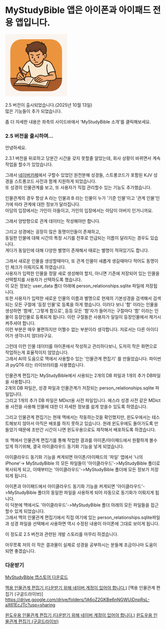 # MyStudyBible 앱은 아이폰과 아이패드 전용 앱입니다.

<img src="MyStudyBible_2_4_Images/bibleAppIcon.png" width="200">

<br>

2.5 버전이 출시되었습니다.(2025년 10월 13일)  
많은 기능들이 추가 되었습니다.  
  
좀 더 자세한 내용은 좌측의 사이드바에서 'MyStudyBible 소개'를 클릭해보세요.


### 2.5 버전을 출시하며...

안녕하세요.  

2.3.1 버전을 뒤로하고 당분간 시간을 갖지 못할줄 알았는데, 회사 상황이 바뀌면서 계속 작업을 할수가 있었습니다.  

그래서 [네이버카페](https://cafe.naver.com/thewordkor)에서 구할수 있었던 원전분해 성경들, 스트롱코드가 포함된 KJV 성경을 스트롱코드 사전과 함께 지원하게 되었습니다.  
또 성경의 인물관계를 보고, 또 사용자가 직접 관리할수 있는 기능도 추가했습니다.  
  
인물관계의 경우 항상 A 라는 인물과 B 라는 인물이 누가 '기준 인물'이고 '관계 인물'인가에 따라 관계에 대한 정보가 달라집니다.  
아담의 입장에서는 가인이 아들이고, 가인의 입장에서는 아담이 아버지 인거니까요.  
  
그래서 양방향으로 관계 데이터는 작성해야만 합니다.  
  
그리고 성경에는 굉장히 많은 동명이인들이 존재하고,  
동일한 인물에 대해 시간의 특정 시기를 전후로 언급되는 이름이 달라지는 경우도 있습니다.  
게다가 동일인에 대해 다양한 별명이 존재해서 때로는 별명이 적혀있기도 합니다.  
  
그래서 새로운 인물을 생성할때마다, 또 관계 인물이 새롭게 생길때마다 적어도 동명이인 체크가 이뤄지도록 하였습니다.  
사용자가 입력한 인물을 정말 새로 생성해야 할지, 아니면 기존에 저장되어 있는 인물을 선택할지를 사용자가 선택하도록 했습니다.  
이 모든 정보는 user_data 폴더 아래에 person_relationships.sqlite 파일에 저장됩니다.  
또한 사용자가 입력한 새로운 인물의 이름과 별명으로 현재의 기본성경을 검색해서 검색되는 모든 구절에 '등장 인물'로 등록을 하게 했습니다. 이러다 보니 '함' 이라는 인물을 생성하면 '함께', '그렇게 함으로', 등등 모든 '함'자가 들어가는 구절마다 '함' 이라는 인물이 등장인물로 등록되게 됩니다. 이런 구절들은 사용자가 일일이 등장인물에서 제거시켜주셔야 합니다.  
이런 부분은 매우 불편하지만 어쩔수 없는 부분이라 생각합니다. 저로서는 다른 아이디어가 생각나지 않더라구요.  
  
그런데 이런 인물 데이터를 아이폰에서 작성하고 관리하다보니, 도저히 작은 화면으로 작업하는게 효율적이지 않았습니다.  
그래서 AI의 도움으로 맥에서 사용할수 있는 '인물관계 편집기' 를 만들었습니다. 파이썬과 pyQT6 라는 라이브러리를 사용했습니다.  
  
인물관계 편집기는 MyStudyBible에서 사용되는 2개의 DB 파일과 1개의 추가 DB파일을 사용합니다.  
2개의 DB 파일은, 성경 파일과 인물관계가 저장되는 person_relationships.sqlite 파일입니다.  
그리고 1개의 추가 DB 파일은 MDict용 사전 파일입니다. 에스라 성경 사전 같은 MDict 용 사전을 사용해 인물에 대한 더 자세한 정보를 쉽게 얻을수 있도록 하였습니다.  
  
그리고 인물관계 편집기는 현재 맥에서는 작동하는것을 확인했지만, 윈도우에서는 테스트해보지 않아서 아직은 배포를 하지 못하고 있습니다. 원래 윈도우에도 돌아가도록 만들었기 때문에 조만간 시간이 나면 윈도우용으로도 제작해서 배포하도록 하겠습니다.  
  
또 맥에서 인물관계 편집기를 통해 작업한 결과를 아이폰/아이패드에서 원활하게 볼수 있게 하기위해, 결국 아이클라우드 동기화 기능을 넣게 되었습니다.  
  
아이클라우드 동기화 기능을 켜게되면 아이폰/아이패드의 '파일' 앱에서 '나의 iPhone'-> MyStudyBible 의 모든 파일들이 '아이클라우드'->MyStudyBible 폴더로 복사되게 되고, 이때부터는 '아이클라우드'->MyStudyBible 폴더에 모든 정보가 저장되게 됩니다.  
  
아이폰과 아이패드에서 아이클라우드 동기화 기능을 켜게되면 '아이클라우드'->MyStudyBible 폴더의 동일한 파일을 사용하게 되어 자동으로 동기화가 이뤄지게 됩니다.  
이 덕분에 맥에서도 '아이클라우드'->MyStudyBible 폴더 아래의 모든 파일들을 접근할수 있게 되었습니다.  
그래서 맥의 인물관계 편집기에서 직접 여기에 있는 person_relationships.sqlite파일과 성경 파일을 선택해서 사용하면 역시 수정된 내용이 아이폰에 그대로 보이게 됩니다.  
  
이 정도로 2.5 버전과 관련된 개발 스토리를 마무리 하겠습니다.

아무쪼록 저의 이 작은 결과물이 실제로 성경을 공부하시는 분들께 조금이나마 도움이 되면 좋겠습니다.
  
### 다운받기

[MyStudyBible 앱스토어 다운로드](https://apps.apple.com/us/app/mystudybible/id6743988874)

[맥용 인물관계 편집기 (다운받기 위해 네이버 계정이 있어야 합니다.)](https://naver.me/5wNOIzYa)
[맥용 인물관계 편집기 (구글드라이브)] https://drive.google.com/drive/folders/1A6oZ2GKBe6nNGWUiDnpRsL-aX61EcJTc?usp=sharing

[윈도우용 인물관계 편집기 (다운받기 위해 네이버 계정이 있어야 합니다.)]()
[윈도우용 인물관계 편집기 (구글드라이브)]()

